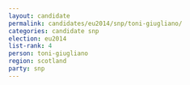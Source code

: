 ```yaml
---
layout: candidate
permalink: candidates/eu2014/snp/toni-giugliano/
categories: candidate snp
election: eu2014
list-rank: 4
person: toni-giugliano
region: scotland
party: snp
---
```

